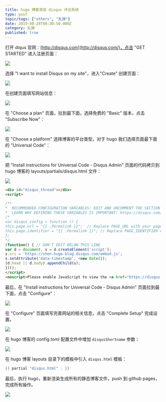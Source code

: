 ```yaml
---
title: hugo 博客添加 disqus 评论系统
type: post
topic/tags: ["others", "乱弹"]
date: 2019-08-28T08:30:50.000Z
category: 乱弹
published: true
---
```



打开 diqus 官网：[http://disqus.com](http://disqus.com/)，点击 "GET STARTED" 进入注册页面：

![](https://note.bioitee.com/yuque/0/2019/png/126032/1567129486337-5a6bb0e9-7ad0-400d-9bbb-6362a44d8bba.png#align=left&display=inline&height=544&name=image.png&originHeight=544&originWidth=773&size=87116&status=done&width=773)

选择 "I want to install Disqus on my site"，进入"Create" 创建页面：

![](https://note.bioitee.com/yuque/0/2019/png/126032/1567129711741-33a8fb63-56ca-42b3-80ee-a10626e2e344.png#align=left&display=inline&height=544&name=image.png&originHeight=544&originWidth=768&size=174049&status=done&width=768)

在创建页面填写网站信息：

![](https://note.bioitee.com/yuque/0/2019/png/126032/1567131538176-6f483e24-15d8-4be0-b102-4a22f5ca758d.png#align=left&display=inline&height=544&name=image.png&originHeight=544&originWidth=768&size=72813&status=done&width=768)

在 "Choose a plan" 页面，拉到最下面，选择免费的 "Basic" 版本，点击 "Subscribe Now"：

![](https://note.bioitee.com/yuque/0/2019/png/126032/1567131764891-262017a4-54f7-44c7-9844-38815debc193.png#align=left&display=inline&height=436&name=image.png&originHeight=436&originWidth=768&size=45567&status=done&width=768)

在 "Choose a platform" 选择博客的平台类型，对于 hugo 我们选择页面最下面的 "Universal Code"：

![](https://note.bioitee.com/yuque/0/2019/png/126032/1567132017554-2c392abb-bce4-49aa-9ee3-aede20e7e4f3.png#align=left&display=inline&height=436&name=image.png&originHeight=436&originWidth=768&size=56672&status=done&width=768)

把 "Install instructions for Universal Code - Disqus Admin" 页面的代码拷贝到 hugo 博客的 layouts/partials/disqus.html 文件：

![](https://note.bioitee.com/yuque/0/2019/png/126032/1567132211441-46b9fe46-e2dc-4d89-8f2b-9f729fc8a6e6.png#align=left&display=inline&height=436&name=image.png&originHeight=436&originWidth=768&size=56370&status=done&width=768)

```html
<div id="disqus_thread"></div>
<script>

/**
*  RECOMMENDED CONFIGURATION VARIABLES: EDIT AND UNCOMMENT THE SECTION BELOW TO INSERT DYNAMIC VALUES FROM YOUR PLATFORM OR CMS.
*  LEARN WHY DEFINING THESE VARIABLES IS IMPORTANT: https://disqus.com/admin/universalcode/#configuration-variables*/
/*
var disqus_config = function () {
this.page.url = "{{ .Permalink }}";  // Replace PAGE_URL with your page's canonical URL variable
this.page.identifier = "{{ .Permalink }}"; // Replace PAGE_IDENTIFIER with your page's unique identifier variable
};
*/
(function() { // DON'T EDIT BELOW THIS LINE
var d = document, s = d.createElement('script');
s.src = 'https://shen-hugo-blog.disqus.com/embed.js';
s.setAttribute('data-timestamp', +new Date());
(d.head || d.body).appendChild(s);
})();
</script>
<noscript>Please enable JavaScript to view the <a href="https://disqus.com/?ref_noscript">comments powered by Disqus.</a></noscript>
```

最后，在 "Install instructions for Universal Code - Disqus Admin" 页面拉到最下面，点击 "Configure"：

![](https://note.bioitee.com/yuque/0/2019/png/126032/1567133311537-3eac4d8f-8810-4a05-a60e-3137f528a29a.png#align=left&display=inline&height=436&name=image.png&originHeight=436&originWidth=768&size=52227&status=done&width=768)

在 "Configure" 页面填写完善网站的相关信息，点击 "Complete Setup" 完成设置。

![](https://note.bioitee.com/yuque/0/2019/png/126032/1567133500623-f9a94853-b118-4afb-b061-0c03b622722c.png#align=left&display=inline&height=728&name=image.png&originHeight=728&originWidth=768&size=86458&status=done&width=768)

在 hugo 博客的 config.toml 配置文件中增加 `disqusShortname` 参数：

![](https://note.bioitee.com/yuque/0/2019/png/126032/1567133698291-e3f12bf1-5bb9-4dfd-ab81-2702d843e5b6.png#align=left&display=inline&height=307&name=image.png&originHeight=307&originWidth=851&size=36383&status=done&width=851)

在 hugo 博客 layouts 目录下的模板中引入 `disqus.html` 模板：
```go
{{ partial "disqus.html" . }}
```

最后，执行 hugo，重新渲染生成所有的静态博客文件，push 到 github pages，完成所有操作。

![](https://note.bioitee.com/yuque/0/2019/png/126032/1567134788302-d07a70d3-dc3a-4102-a408-f88e2cffff08.png#align=left&display=inline&height=379&name=image.png&originHeight=379&originWidth=682&size=30797&status=done&width=682)
